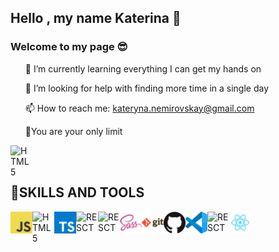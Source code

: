 <h2>Hello , my name Katerina 🥰</h2>
<h3>Welcome to my page 😎</h3>
<ul>
<p>🔭 I’m currently learning everything I can get my hands on</p>
<p>🤔 I’m looking for help with finding more time in a single day</p>
<p>📫 How to reach me: <a href="kateryna.nemirovskay@gmail.com">kateryna.nemirovskay@gmail.com</a></p>
<p>🤖You are your only limit </p></ul>
<a href="https://www.instagram.com/nemirovka_3/?igshid=YmMyMTA2M2Y%3D"><img align="left" alt="HTML5" width="35px"
src="https://raw.githubusercontent.com/yushi1007/yushi1007/main/images/instagram.svg"/></a>
<br></br>
<h2>📌SKILLS AND TOOLS</h2>
<img align="left" alt="HTML5" width="35px"
src="https://raw.githubusercontent.com/github/explore/80688e429a7d4ef2fca1e82350fe8e3517d3494d/topics/javascript/javascript.png">
<img align="left" alt="HTML5" width="35px"
src="https://user-images.githubusercontent.com/106702583/179249004-83788238-3e0e-42fc-b48d-d94316bb66d4.svg">
<img align="left" alt="TS" width="35px"
src="https://raw.githubusercontent.com/github/explore/80688e429a7d4ef2fca1e82350fe8e3517d3494d/topics/typescript/typescript.png">
<img align="left" alt="RESCT" width="35px background="black"
src="https://w7.pngwing.com/pngs/413/852/png-transparent-redux-react-logo-javascript-dq-purple-violet-text-thumbnail.png">
<img align="left" alt="RESCT" width="35px"
src="https://user-images.githubusercontent.com/106702583/179249856-0896cff4-133d-4136-951d-e67160a578a2.svg">
<img align="left" alt="RESCT" width="35px"
src="https://raw.githubusercontent.com/github/explore/80688e429a7d4ef2fca1e82350fe8e3517d3494d/topics/sass/sass.png">
<img align="left" alt="RESCT" width="35px"
src="https://raw.githubusercontent.com/github/explore/80688e429a7d4ef2fca1e82350fe8e3517d3494d/topics/git/git.png">
<img align="left" alt="RESCT" width="35px"
src="https://raw.githubusercontent.com/github/explore/78df643247d429f6cc873026c0622819ad797942/topics/github/github.png">
<img align="left" alt="RESCT" width="35px"
src="https://raw.githubusercontent.com/github/explore/80688e429a7d4ef2fca1e82350fe8e3517d3494d/topics/visual-studio-code/visual-studio-code.png">
<img align="left" alt="RESCT" width="35px"
src="https://avatars.githubusercontent.com/u/5155369?s=200&v=4">
<img align="left" alt="RESCT" width="35px"
src="https://raw.githubusercontent.com/github/explore/80688e429a7d4ef2fca1e82350fe8e3517d3494d/topics/react/react.png">


